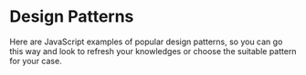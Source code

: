 # Design Patterns

Here are JavaScript examples of popular design patterns, so you can go this way and look to refresh your knowledges or choose the suitable pattern for your case.
